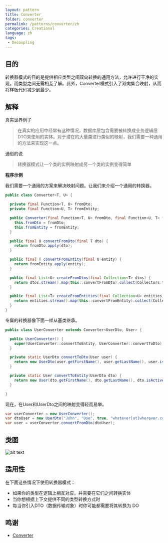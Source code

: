 ```yaml
---
layout: pattern
title: Converter
folder: converter
permalink: /patterns/converter/zh
categories: Creational
language: zh
tags:
 - Decoupling
---
```


## 目的

转换器模式的目的是提供相应类型之间双向转换的通用方法，允许进行干净的实现，而类型之间无需相互了解。此外，Converter模式引入了双向集合映射，从而将样板代码减少到最少。

## 解释

真实世界例子

> 在真实的应用中经常有这种情况，数据库层包含需要被转换成业务逻辑层DTO来使用的实体。对于潜在的大量类进行类似的映射，我们需要一种通用的方法来实现这一点。

通俗的说

> 转换器模式让一个类的实例映射成另一个类的实例变得简单

**程序示例**

我们需要一个通用的方案来解决映射问题。让我们来介绍一个通用的转换器。

```java
public class Converter<T, U> {

  private final Function<T, U> fromDto;
  private final Function<U, T> fromEntity;

  public Converter(final Function<T, U> fromDto, final Function<U, T> fromEntity) {
    this.fromDto = fromDto;
    this.fromEntity = fromEntity;
  }

  public final U convertFromDto(final T dto) {
    return fromDto.apply(dto);
  }

  public final T convertFromEntity(final U entity) {
    return fromEntity.apply(entity);
  }

  public final List<U> createFromDtos(final Collection<T> dtos) {
    return dtos.stream().map(this::convertFromDto).collect(Collectors.toList());
  }

  public final List<T> createFromEntities(final Collection<U> entities) {
    return entities.stream().map(this::convertFromEntity).collect(Collectors.toList());
  }
}
```

专属的转换器像下面一样从基类继承。

```java
public class UserConverter extends Converter<UserDto, User> {

  public UserConverter() {
    super(UserConverter::convertToEntity, UserConverter::convertToDto);
  }

  private static UserDto convertToDto(User user) {
    return new UserDto(user.getFirstName(), user.getLastName(), user.isActive(), user.getUserId());
  }

  private static User convertToEntity(UserDto dto) {
    return new User(dto.getFirstName(), dto.getLastName(), dto.isActive(), dto.getEmail());
  }

}
```

现在，在User和UserDto之间的映射变得轻而易举。

```java
var userConverter = new UserConverter();
var dtoUser = new UserDto("John", "Doe", true, "whatever[at]wherever.com");
var user = userConverter.convertFromDto(dtoUser);
```

## 类图

![alt text](../../converter/etc/converter.png "Converter Pattern")

## 适用性

在下面这些情况下使用转换器模式：

* 如果你的类型在逻辑上相互对应，并需要在它们之间转换实体
* 当你想根据上下文提供不同的类型转换方式时
* 每当你引入DTO（数据传输对象）时你可能都需要将其转换为
  DO

## 鸣谢

* [Converter](http://www.xsolve.pl/blog/converter-pattern-in-java-8/)
